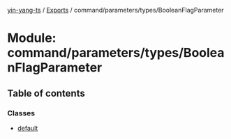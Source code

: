 [yin-yang-ts](../README.md) / [Exports](../modules.md) / command/parameters/types/BooleanFlagParameter

# Module: command/parameters/types/BooleanFlagParameter

## Table of contents

### Classes

- [default](../classes/command_parameters_types_booleanflagparameter.default.md)
